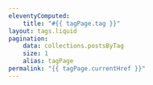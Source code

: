 ```yaml
---
eleventyComputed:
    title: "#{{ tagPage.tag }}"
layout: tags.liquid
pagination:
    data: collections.postsByTag
    size: 1
    alias: tagPage
permalink: "{{ tagPage.currentHref }}"
---
```


